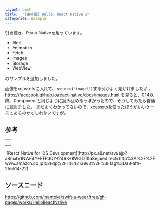 ```yaml
---
layout: post
title:  "[番外編] Hello, React Native 2"
categories: example
---
```


引き続き、React Nativeを触っています。

- Alert
- Animation
- Fetch
- Images
- Storage
- WebView

のサンプルを追加しました。

画像をxcassetsに入れて、`require('image!')`する例がよく見かけましたが 、
<https://facebook.github.io/react-native/docs/images.html> を見ると、0.14以降、Componentと同じように読み込めるっぽかったので、そうしてみたら普通に読めました。
まだよくわかってないので、xcassetsを使ったほうがいいケースもあるのかもしれないですが。 

## 参考

<table cellpadding="0" cellspacing="0" border="0" style=" border-style: none; width:170px;"><tr style="border-style:none;"><td style="vertical-align:top; border-style:none; padding:10px;"><a href="http://px.a8.net/svt/ejp?a8mat=1NWF4Y+EFRJQY+249K+BWGDT&a8ejpredirect=http%3A%2F%2Fwww.amazon.co.jp%2Fdp%2F1484213963%2F%3Ftag%3Da8-affi-255514-22" target="_blank"><img border="0" alt="" src="http://ecx.images-amazon.com/images/I/41X5Gf7eh6L._SS160_.jpg" /></a></td></tr></table>
<img border="0" width="1" height="1" src="http://www14.a8.net/0.gif?a8mat=1NWF4Y+EFRJQY+249K+BWGDT" alt="">
[React Native for iOS Development](http://px.a8.net/svt/ejp?a8mat=1NWF4Y+EFRJQY+249K+BWGDT&a8ejpredirect=http%3A%2F%2Fwww.amazon.co.jp%2Fdp%2F1484213963%2F%3Ftag%3Da8-affi-255514-22)

## ソースコード

<https://github.com/tnantoka/swift-a-week/tree/gh-pages/works/HelloReactNative>

